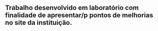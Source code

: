 <h2>Trabalho desenvolvido em laboratório com finalidade de apresentar/p pontos de melhorias no site da instituição.<h2>
